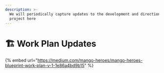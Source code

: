 ```yaml
---
description: >-
  We will periodically capture updates to the development and direction of the
  project here
---
```


# 🏗 Work Plan Updates

{% embed url="https://medium.com/mango-heroes/mango-heroes-blueprint-work-plan-v-1-1e86a4bd9b15" %}
